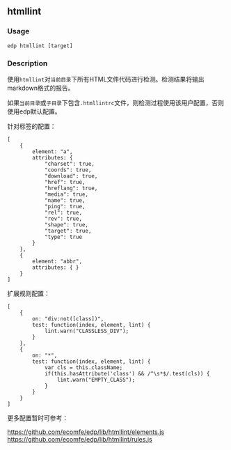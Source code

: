 htmllint
---------
### Usage

    edp htmllint [target]


### Description

使用`htmllint`对`当前目录`下所有HTML文件代码进行检测。检测结果将输出markdown格式的报告。

如果`当前目录`或`子目录`下包含`.htmllintrc`文件，则检测过程使用该用户配置，否则使用edp默认配置。

针对标签的配置：

```
[
    {
        element: "a", 
        attributes: { 
            "charset": true,
            "coords": true,
            "download": true,
            "href": true,
            "hreflang": true,
            "media": true,
            "name": true,
            "ping": true,
            "rel": true,
            "rev": true,
            "shape": true,
            "target": true,
            "type": true
        }
    },
    {
        element: "abbr", 
        attributes: { }
    }
]
```

扩展规则配置：

```
[
    {
        on: "div:not([class])",
        test: function(index, element, lint) {
            lint.warn("CLASSLESS_DIV"); 
        }
    },
    { 
        on: "*",
        test: function(index, element, lint) {
            var cls = this.className;
            if(this.hasAttribute('class') && /^\s*$/.test(cls)) {
                lint.warn("EMPTY_CLASS");
            }
        } 
    }
]
```

更多配置暂时可参考：

https://github.com/ecomfe/edp/lib/htmllint/elements.js
https://github.com/ecomfe/edp/lib/htmllint/rules.js
